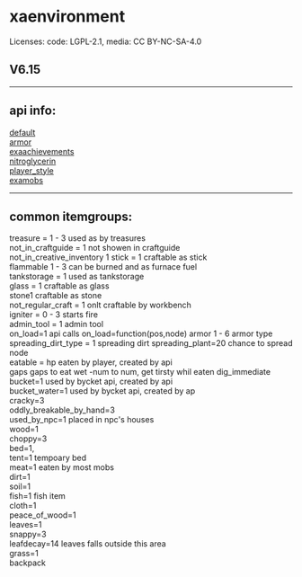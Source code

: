 # xaenvironment

Licenses: code: LGPL-2.1, media: CC BY-NC-SA-4.0

## V6.15

---

## api info:


[default](mods/default/default%20api.txt)  
[armor](mods/armor/api%20info.txt)  
[exaachievements ](mods/exaachievements/info.txt)  
[nitroglycerin](mods/nitroglycerin/api.lua)  
[player_style](mods/player_style/info.txt)  
[examobs](mods/examobs/api%20info.txt)  

---

## common itemgroups:
treasure = 1 - 3         used as by treasures  
not_in_craftguide = 1    not showen in craftguide  
not_in_creative_inventory 1
stick = 1                craftable as stick  
flammable 1 - 3          can be burned and as furnace fuel  
tankstorage = 1          used as tankstorage  
glass = 1                craftable as glass  
stone1                   craftable as stone  
not_regular_craft = 1    onlt craftable by workbench  
igniter = 0 - 3          starts fire  
admin_tool = 1           admin tool  
on_load=1                api calls on_load=function(pos,node)
armor 1 - 6              armor type
spreading_dirt_type = 1  spreading dirt
spreading_plant=20        chance to spread node  
eatable = hp              eaten by player, created by api  
gaps                      gaps to eat
wet                       -num to num, get tirsty whil eaten 
dig_immediate  
bucket=1                  used by bycket api, created by api   
bucket_water=1            used by bycket api, created by ap  
cracky=3  
oddly_breakable_by_hand=3  
used_by_npc=1             placed in npc's houses  
wood=1  
choppy=3  
bed=1,  
tent=1                    tempoary bed  
meat=1                    eaten by most mobs  
dirt=1  
soil=1  
fish=1                    fish item  
cloth=1  
peace_of_wood=1  
leaves=1  
snappy=3  
leafdecay=14              leaves falls outside this area  
grass=1  
backpack  
